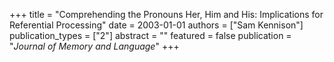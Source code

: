 +++
title = "Comprehending the Pronouns Her, Him and His: Implications for Referential Processing"
date = 2003-01-01
authors = ["Sam Kennison"]
publication_types = ["2"]
abstract = ""
featured = false
publication = "*Journal of Memory and Language*"
+++

